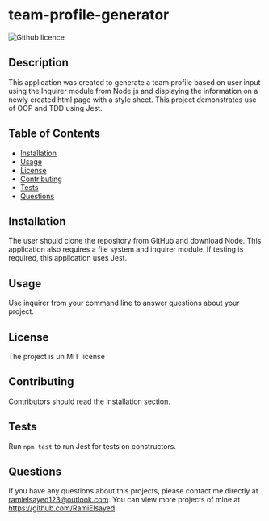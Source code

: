 # team-profile-generator
![Github licence](http://img.shields.io/badge/license-MIT-blue.svg)

## Description

This application was created to generate a team profile based on user input using the Inquirer module from Node.js and displaying the information on a newly created html page with a style sheet. This project demonstrates use of OOP and TDD using Jest.

## Table of Contents

- [Installation](#installation)
- [Usage](#usage)
- [License](#license)
- [Contributing](#contributing)
- [Tests](#tests)
- [Questions](#questions)

## Installation

The user should clone the repository from GitHub and download Node. This application also requires a file system and inquirer module. If testing is required, this application uses Jest.

## Usage

Use inquirer from your command line to answer questions about your project.<br>

## License 

The project is un MIT license

## Contributing

Contributors should read the installation section.

## Tests

Run `npm test` to run Jest for tests on constructors.

## Questions 

If you have any questions about this projects, please contact me directly at ramielsayed123@outlook.com. You can view more projects of mine at https://github.com/RamiElsayed